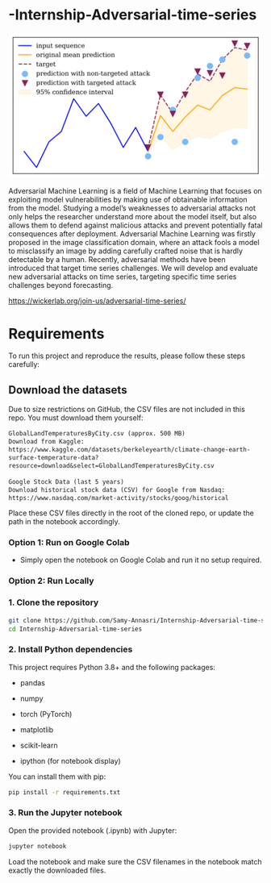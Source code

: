 # -Internship-Adversarial-time-series
![alt text](image.png)

Adversarial Machine Learning is a field of Machine Learning that focuses on exploiting model vulnerabilities by making use of obtainable information from the model. Studying a model’s weaknesses to adversarial attacks not only helps the researcher understand more about the model itself, but also allows them to defend against malicious attacks and prevent potentially fatal consequences after deployment. Adversarial Machine Learning was firstly proposed in the image classification domain, where an attack fools a model to misclassify an image by adding carefully crafted noise that is hardly detectable by a human. Recently, adversarial methods have been introduced that target time series challenges. We will develop and evaluate new adversarial attacks on time series, targeting specific time series challenges beyond forecasting.

https://wickerlab.org/join-us/adversarial-time-series/

# Requirements

To run this project and reproduce the results, please follow these steps carefully:

## Download the datasets
Due to size restrictions on GitHub, the CSV files are not included in this repo. You must download them yourself:

    GlobalLandTemperaturesByCity.csv (approx. 500 MB)
    Download from Kaggle:
    https://www.kaggle.com/datasets/berkeleyearth/climate-change-earth-surface-temperature-data?resource=download&select=GlobalLandTemperaturesByCity.csv

    Google Stock Data (last 5 years)
    Download historical stock data (CSV) for Google from Nasdaq:
    https://www.nasdaq.com/market-activity/stocks/goog/historical

Place these CSV files directly in the root of the cloned repo, or update the path in the notebook accordingly.


### Option 1: Run on Google Colab

- Simply open the notebook on Google Colab and run it no setup required.

### Option 2: Run Locally

### 1. Clone the repository

```bash
git clone https://github.com/Samy-Annasri/Internship-Adversarial-time-series.git
cd Internship-Adversarial-time-series
```

### 2. Install Python dependencies
This project requires Python 3.8+ and the following packages:

* pandas

* numpy

* torch (PyTorch)

* matplotlib

* scikit-learn

* ipython (for notebook display)

You can install them with pip:
```bash
pip install -r requirements.txt
```

### 3. Run the Jupyter notebook

Open the provided notebook (.ipynb) with Jupyter:
```bash
jupyter notebook
```
Load the notebook and make sure the CSV filenames in the notebook match exactly the downloaded files.